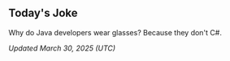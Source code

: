 ## Today's Joke
Why do Java developers wear glasses? Because they don't C#.

*Updated March 30, 2025 (UTC)*
